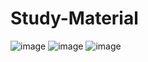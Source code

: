 # Study-Material

![image](https://github.com/user-attachments/assets/e19dd529-c354-4d0a-8c69-4875db92d40a)
![image](https://github.com/user-attachments/assets/a6816c7f-6a02-4ee0-9c8c-f685596ba2b9)
![image](https://github.com/user-attachments/assets/7d0207be-f7a7-42eb-b084-ca401f8d90f8)
